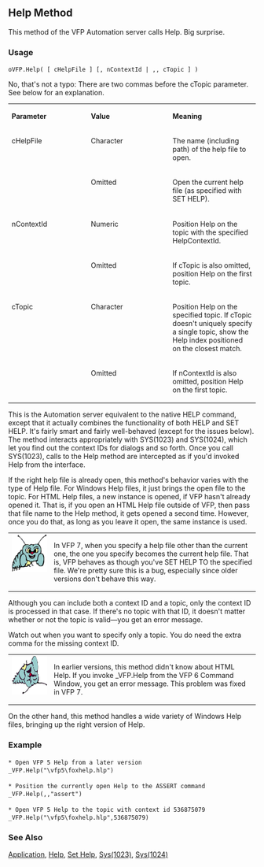 ## Help Method

This method of the VFP Automation server calls Help. Big surprise.

### Usage

```foxpro
oVFP.Help( [ cHelpFile ] [, nContextId | ,, cTopic ] )
```

No, that's not a typo: There are two commas before the cTopic parameter. See below for an explanation.

<table>
<tr>
  <td width="32%" valign="top">
  <p><b>Parameter</b></p>
  </td>
  <td width="23%" valign="top">
  <p><b>Value</b></p>
  </td>
  <td width="45%" valign="top">
  <p><b>Meaning</b></p>
  </td>
 </tr>
<tr>
  <td width="32%" rowspan="2" valign="top">
  <p>cHelpFile</p>
  </td>
  <td width="23%" valign="top">
  <p>Character</p>
  </td>
  <td width="45%" valign="top">
  <p>The name (including path) of the help file to open.</p>
  </td>
 </tr>
<tr>
  <td width="33%" valign="top">
  <p>Omitted</p>
  </td>
  <td width="67%" valign="top">
  <p>Open the current help file (as specified with SET HELP).</p>
  </td>
 </tr>
<tr>
  <td width="32%" rowspan="2" valign="top">
  <p>nContextId</p>
  </td>
  <td width="23%" valign="top">
  <p>Numeric</p>
  </td>
  <td width="45%" valign="top">
  <p>Position Help on the topic with the specified HelpContextId.</p>
  </td>
 </tr>
<tr>
  <td width="33%" valign="top">
  <p>Omitted</p>
  </td>
  <td width="67%" valign="top">
  <p>If cTopic is also omitted, position Help on the first topic.</p>
  </td>
 </tr>
<tr>
  <td width="32%" rowspan="2" valign="top">
  <p>cTopic</p>
  </td>
  <td width="23%" valign="top">
  <p>Character</p>
  </td>
  <td width="45%" valign="top">
  <p>Position Help on the specified topic. If cTopic doesn't uniquely specify a single topic, show the Help index positioned on the closest match.</p>
  </td>
 </tr>
<tr>
  <td width="33%" valign="top">
  <p>Omitted</p>
  </td>
  <td width="67%" valign="top">
  <p>If nContextId is also omitted, position Help on the first topic.</p>
  </td>
 </tr>
</table>

This is the Automation server equivalent to the native HELP command, except that it actually combines the functionality of both HELP and SET HELP. It's fairly smart and fairly well-behaved (except for the issues below). The method interacts appropriately with SYS(1023) and SYS(1024), which let you find out the context IDs for dialogs and so forth. Once you call SYS(1023), calls to the Help method are intercepted as if you'd invoked Help from the interface.

If the right help file is already open, this method's behavior varies with the type of Help file. For Windows Help files, it just brings the open file to the topic. For HTML Help files, a new instance is opened, if VFP hasn't already opened it. That is, if you open an HTML Help file outside of VFP, then pass that file name to the Help method, it gets opened a second time. However, once you do that, as long as you leave it open, the same instance is used.

<table>
<tr>
  <td width="17%" valign="top">
<img width="95" height="77" src="bug.gif">
  </td>
  <td width="83%">
  <p>In VFP 7, when you specify a help file other than the current one, the one you specify becomes the current help file. That is, VFP behaves as though you've SET HELP TO the specified file. We're pretty sure this is a bug, especially since older versions don't behave this way.</p>
  </td>
 </tr>
</table>

Although you can include both a context ID and a topic, only the context ID is processed in that case. If there's no topic with that ID, it doesn't matter whether or not the topic is valid&mdash;you get an error message.

Watch out when you want to specify only a topic. You do need the extra comma for the missing context ID.

<table>
<tr>
  <td width="17%" valign="top">
<img width="95" height="78" src="fixbug1.gif">
  </td>
  <td width="83%">
  <p>In earlier versions, this method didn't know about HTML Help. If you invoke _VFP.Help from the VFP 6 Command Window, you get an error message. This problem was fixed in VFP 7.</p>
  </td>
 </tr>
</table>

On the other hand, this method handles a wide variety of Windows Help files, bringing up the right version of Help.

### Example

```foxpro
* Open VFP 5 Help from a later version
_VFP.Help("\vfp5\foxhelp.hlp")

* Position the currently open Help to the ASSERT command
_VFP.Help(,,"assert")

* Open VFP 5 Help to the topic with context id 536875079
_VFP.Help("\vfp5\foxhelp.hlp",536875079)
```
### See Also

[Application](s4g683.md), [Help](s4g116.md), [Set Help](s4g116.md), [Sys(1023)](s4g639.md), [Sys(1024)](s4g639.md)